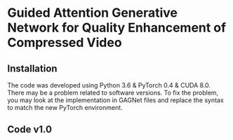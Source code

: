 # Guided Attention Generative Network for Quality Enhancement of Compressed Video

## Installation
The code was developed using Python 3.6 & PyTorch 0.4 & CUDA 8.0. There may be a problem related to software versions. To fix the problem, you may look at the implementation in GAGNet files and replace the syntax to match the new PyTorch environment. 

## Code v1.0
